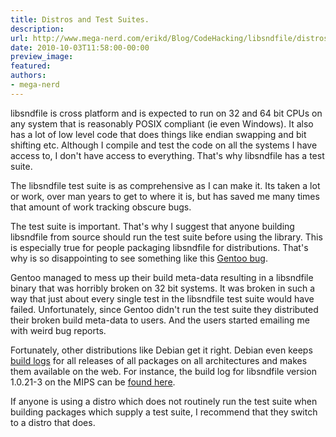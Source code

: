 ```yaml
---
title: Distros and Test Suites.
description:
url: http://www.mega-nerd.com/erikd/Blog/CodeHacking/libsndfile/distros_and_test_suites.html
date: 2010-10-03T11:58:00-00:00
preview_image:
featured:
authors:
- mega-nerd
---
```




<p>
libsndfile is cross platform and is expected to run on 32 and 64 bit CPUs on
any system that is reasonably POSIX compliant (ie even Windows).
It also has a lot of low level code that does things like endian swapping and
bit shifting etc.
Although I compile and test the code on all the systems I have access to, I
don't have access to everything.
That's why libsndfile has a test suite.
</p>

<p>
The libsndfile test suite is as comprehensive as I can make it.
Its taken a lot or work, over man years to get to where it is, but has saved me
many times that amount of work tracking obscure bugs.
</p>

<p>
The test suite is important.
That's why I suggest that anyone building libsndfile from source should run the
test suite before using the library.
This is especially true for people packaging libsndfile for distributions.
That's why is so disappointing to see something like this
	<a href="https://bugs.gentoo.org/335728">
	Gentoo bug</a>.
</p>

<p>
Gentoo managed to mess up their build meta-data resulting in a libsndfile binary
that was horribly broken on 32 bit systems.
It was broken in such a way that just about every single test in the libsndfile
test suite would have failed.
Unfortunately, since Gentoo didn't run the test suite they distributed their
broken build meta-data to users.
And the users started emailing me with weird bug reports.
</p>

<p>
Fortunately, other distributions like Debian get it right.
Debian even keeps
	<a href="https://buildd.debian.org/">
	build logs</a>
for all releases of all packages on all architectures and makes them available
on the web.
For instance, the build log for libsndfile version 1.0.21-3 on the MIPS can be
	<a href="https://buildd.debian.org/fetch.cgi?&amp;pkg=libsndfile&amp;ver=1.0.21-3&amp;arch=mips&amp;stamp=1280847502&amp;file=log">
	found here</a>.
</p>

<p>
If anyone is using a distro which does not routinely run the test suite when
building packages which supply a test suite, I recommend that they switch to
a distro that does.
</p>



